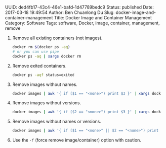 UUID: ded4fb17-43c4-46e1-bafd-1d47789bedc9
Status: published
Date: 2017-03-18 19:49:54
Author: Ben Chuanlong Du
Slug: docker-image-and-container-management
Title: Docker Image and Container Management
Category: Software
Tags: software, Docker, image, container, management, remove

1. Remove all existing containers (not images).
    ```bash
    docker rm $(docker ps -aq)
    # or you can use pipe
    docker ps -aq | xargs docker rm
    ```
2. Remove exited containers.
    ```bash
    docker ps -aqf status=exited
    ```

2. Remove images without names.
    ```bash
    docker images | awk '{ if ($1 == "<none>") print $3 }' | xargs docker rmi
    ```

3. Remove images without versions.
    ```bash
    docker images | awk '{ if ($2 == "<none>") print $3 }' | xargs docker rmi
    ```

3. Remove images without names or versions.
    ```bash
    docker images | awk '{ if ($1 == "<none>" || $2 == "<none>") print $3 }' | xargs docker rmi
    ```

4. Use the `-f` (force remove image/container) option with caution.


